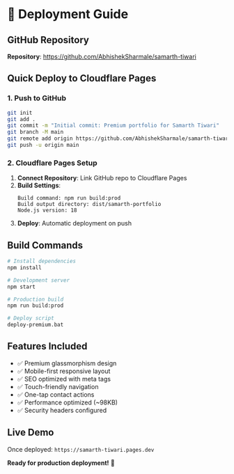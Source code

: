 # 🚀 Deployment Guide

## GitHub Repository
**Repository**: https://github.com/AbhishekSharmale/samarth-tiwari

## Quick Deploy to Cloudflare Pages

### 1. Push to GitHub
```bash
git init
git add .
git commit -m "Initial commit: Premium portfolio for Samarth Tiwari"
git branch -M main
git remote add origin https://github.com/AbhishekSharmale/samarth-tiwari.git
git push -u origin main
```

### 2. Cloudflare Pages Setup
1. **Connect Repository**: Link GitHub repo to Cloudflare Pages
2. **Build Settings**:
   ```
   Build command: npm run build:prod
   Build output directory: dist/samarth-portfolio
   Node.js version: 18
   ```
3. **Deploy**: Automatic deployment on push

## Build Commands
```bash
# Install dependencies
npm install

# Development server
npm start

# Production build
npm run build:prod

# Deploy script
deploy-premium.bat
```

## Features Included
- ✅ Premium glassmorphism design
- ✅ Mobile-first responsive layout
- ✅ SEO optimized with meta tags
- ✅ Touch-friendly navigation
- ✅ One-tap contact actions
- ✅ Performance optimized (~98KB)
- ✅ Security headers configured

## Live Demo
Once deployed: `https://samarth-tiwari.pages.dev`

**Ready for production deployment!** 🎯